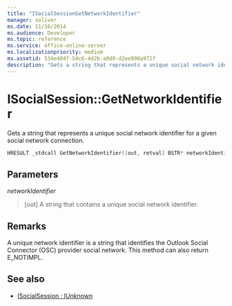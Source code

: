 ```yaml
---
title: "ISocialSessionGetNetworkIdentifier"
manager: soliver
ms.date: 11/16/2014
ms.audience: Developer
ms.topic: reference
ms.service: office-online-server
ms.localizationpriority: medium
ms.assetid: 534e404f-54c6-4d2b-a8d0-d2ee990a972f
description: "Gets a string that represents a unique social network identifier for a given social network connection."
---
```


# ISocialSession::GetNetworkIdentifier

Gets a string that represents a unique social network identifier for a given social network connection. 
  
```cpp
HRESULT _stdcall GetNetworkIdentifier([out, retval] BSTR* networkIdentifier);
```

## Parameters

_networkIdentifier_
  
> [out] A string that contains a unique social network identifier.
    
## Remarks

A unique network identifier is a string that identifies the Outlook Social Connector (OSC) provider social network. This method can also return E_NOTIMPL.
  
## See also

- [ISocialSession : IUnknown](isocialsessioniunknown.md)

